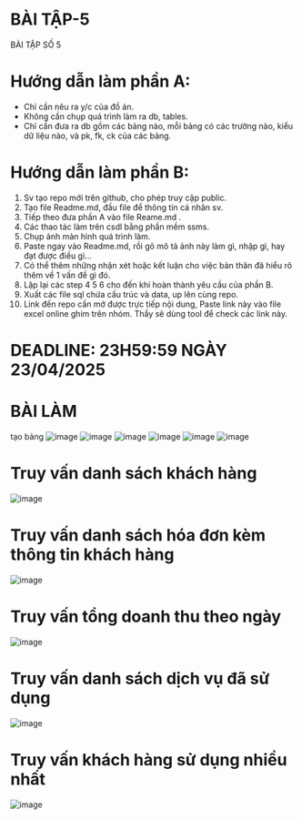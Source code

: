 # BÀI TẬP-5
BÀI TẬP SỐ 5 
# Hướng dẫn làm phần A: 
 - Chỉ cần nêu ra y/c của đồ án.
 - Không cần chụp quá trình làm ra db, tables.
 - Chỉ cần đưa ra db gồm các bảng nào,
   mỗi bảng có các trường nào, kiểu dữ liệu nào,
   và pk, fk, ck của các bảng.

 # Hướng dẫn làm phần B:
1. Sv tạo repo mới trên github, cho phép truy cập public.
2. Tạo file Readme.md, đầu file để thông tin cá nhân sv.
3. Tiếp theo đưa phần A vào file Reame.md .
3. Các thao tác làm trên csdl bằng phần mềm ssms.
4. Chụp ảnh màn hình quá trình làm.
5. Paste ngay vào Readme.md, 
   rồi gõ mô tả ảnh này làm gì, nhập gì, hay đạt được điều gì...
6. Có thể thêm những nhận xét hoặc kết luận
   cho việc bản thân đã hiểu rõ thêm về 1 vấn đề gì đó.
7. Lặp lại các step 4 5 6 cho đến khi hoàn thành yêu cầu của phần B.
8. Xuất các file sql chứa cấu trúc và data, up lên cùng repo.
9. Link đến repo cần mở được trực tiếp nội dung, 
   Paste link này vào file excel online ghim trên nhóm.
   Thầy sẽ dùng tool để check các link này.

#  DEADLINE: 23H59:59 NGÀY 23/04/2025
   # BÀI LÀM
   tạo bảng
   ![image](https://github.com/user-attachments/assets/14e9aa14-e479-403f-85d0-f9ecc4c50e47)
![image](https://github.com/user-attachments/assets/8125ead5-aa15-46f8-b844-51e6190c6519)
![image](https://github.com/user-attachments/assets/9a08a32f-dded-4d19-b373-24f5524fa507)
![image](https://github.com/user-attachments/assets/55709fdc-9e45-4019-9a67-2c2f4e3e0b39)
![image](https://github.com/user-attachments/assets/14cdc25e-d241-4d25-a6d9-9351b4d6f6de)
![image](https://github.com/user-attachments/assets/a56089a3-89be-44fa-bd31-65b2983fa421)

# Truy vấn danh sách khách hàng
![image](https://github.com/user-attachments/assets/6fd97b7f-e9a2-4e1d-9db1-f03d1ddf0f82)
# Truy vấn danh sách hóa đơn kèm thông tin khách hàng
![image](https://github.com/user-attachments/assets/c90682e8-271f-4395-99dc-9ef944ebe512)
# Truy vấn tổng doanh thu theo ngày
![image](https://github.com/user-attachments/assets/99de2fb6-90e8-45f6-aaf7-4ffaf9e9bbd7)

# Truy vấn danh sách dịch vụ đã sử dụng
![image](https://github.com/user-attachments/assets/9fc37018-b7f3-4acd-9ac6-7c509a3121fd)
# Truy vấn khách hàng sử dụng nhiều nhất
![image](https://github.com/user-attachments/assets/256ce616-8820-4464-a6b7-a2143e67a828)

